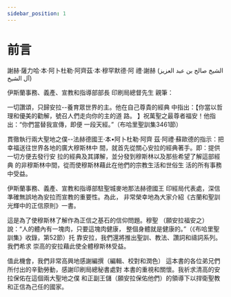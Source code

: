 ```yaml
---
sidebar_position: 1
---
```


# 前言

謝赫·薩力哈·本·阿卜杜勒·阿齊茲·本·穆罕默德·阿 禮·謝赫 (الشيخ صالح بن عبد العزيز آل الشيخ)

伊斯蘭事務、義產、宣教和指導部部長 印刷局總督先生 親筆： 

一切讚頌，只歸安拉--養育眾世界的主。他在自己尊貴的經典 中指出：【你當以哲理和優美的勸解，號召人們走向你的主的道 路。 】祝萬聖之最尊者福安！他指出：“你們當替我宣傳，即便 一段天經。”（布哈里聖訓集3461節） 

貫徹執行兩大聖地之僕--法赫德國王·本•阿卜杜勒·阿齊 茲·阿禮·蘇歐德的指示：把幸福送往世界各地的廣大穆斯林中 間，就首先從關心安拉的經典著手。即：提供一切方便去發行安 拉的經典及其譯解，並分發到穆斯林以及那些希望了解這部經典 的非穆斯林中間，從而使穆斯林藉此在他們的宗教生活和世俗生 活的所有事務中受益。

伊斯蘭事務、義產、宣教和指導部駐聖城麥地那法赫德國王 印經局代表處，深信準確無誤地為安拉而宣教的重要性。為此， 非常榮幸地為大家介紹《古蘭和聖訓光輝中的正信原則》一書。

這是為了使穆斯林了解作為正信之基石的信仰問題。穆聖 （願安拉福安之）說：“人的體內有一塊肉，只要這塊肉健康， 整個身體就是健康的。”（《布哈里聖訓集》收錄，第52節）托 靠安拉，我們還將推出聖訓、教法、讚詞和禱詞系列。我們希求 崇高的安拉藉此使全體穆斯林受益。

值此機會，我們非常高興地感謝編撰（編輯、校對和潤色） 這本書的各位弟兄們所付出的辛勤勞動，感謝印刷局總秘書處對 本書的重視和關懷。我祈求清高的安拉保佑在這個兩大聖地之僕 和正副王儲（願安拉保佑他們）的領導下以捍衛聖教和正信為己任的國家。